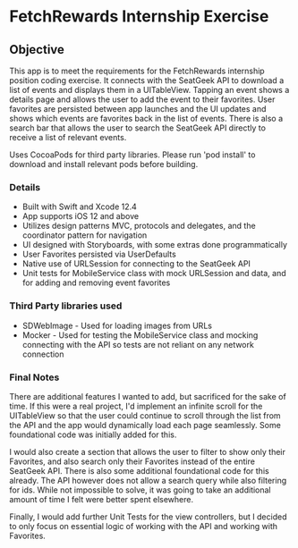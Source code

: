 # FetchRewards Internship Exercise

## Objective

This app is to meet the requirements for the FetchRewards internship position coding exercise. It connects with the SeatGeek API to download a list of events and displays them in a UITableView. Tapping an event shows a details page and allows the user to add the event to their favorites. User favorites are persisted between app launches and the UI updates and shows which events are favorites back in the list of events. There is also a search bar that allows the user to search the SeatGeek API directly to receive a list of relevant events.

Uses CocoaPods for third party libraries. Please run 'pod install' to download and install relevant pods before building.

### Details

* Built with Swift and Xcode 12.4
* App supports iOS 12 and above
* Utilizes design patterns MVC, protocols and delegates, and the coordinator pattern for navigation
* UI designed with Storyboards, with some extras done programmatically
* User Favorites persisted via UserDefaults
* Native use of URLSession for connecting to the SeatGeek API
* Unit tests for MobileService class with mock URLSession and data, and for adding and removing event favorites

### Third Party libraries used

* SDWebImage - Used for loading images from URLs
* Mocker - Used for testing the MobileService class and mocking connecting with the API so tests are not reliant on any network connection

### Final Notes

There are additional features I wanted to add, but sacrificed for the sake of time. If this were a real project, I'd implement an infinite scroll for the UITableView so that the user could continue to scroll through the list from the API and the app would dynamically load each page seamlessly. Some foundational code was initially added for this. 

I would also create a section that allows the user to filter to show only their Favorites, and also search only their Favorites instead of the entire SeatGeek API. There is also some additional foundational code for this already. The API however does not allow a search query while also filtering for ids. While not impossible to solve, it was going to take an additional amount of time I felt were better spent elsewhere. 

Finally, I would add further Unit Tests for the view controllers, but I decided to only focus on essential logic of working with the API and working with Favorites.
